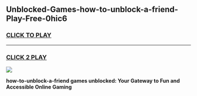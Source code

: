 
## Unblocked-Games-how-to-unblock-a-friend-Play-Free-0hic6
<h3>
<a href="https://premium76.site?title=how-to-unblock-a-friend&ref=12A">CLICK TO PLAY</a></h3>
<hr>

<h3>
<a href="https://premium76.site?title=how-to-unblock-a-friend&ref=12A">CLICK 2 PLAY</a>
  
</h3>

<a href="https://premium76.site?title=how-to-unblock-a-friend&ref=12A"><img src="https://clearcache.store/games.png"></a>


**how-to-unblock-a-friend games unblocked: Your Gateway to Fun and Accessible Online Gaming**
